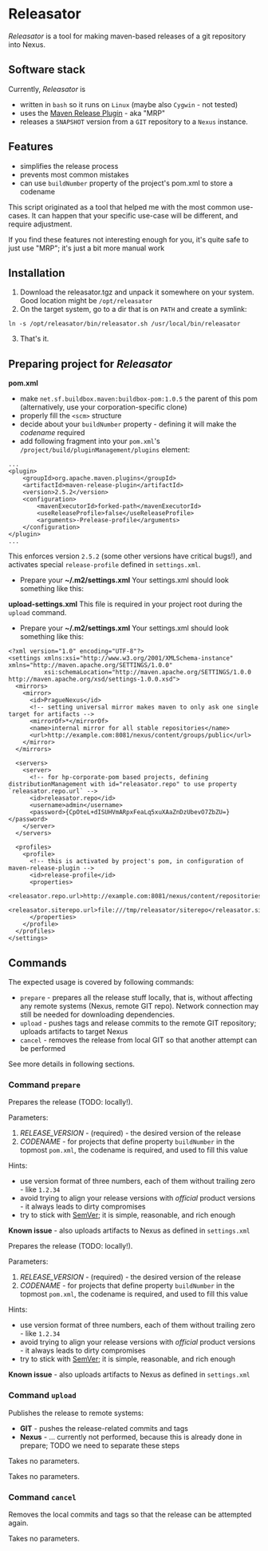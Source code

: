 # Releasator

*Releasator* is a tool for making maven-based releases of a git repository into Nexus.

## Software stack

Currently, *Releasator* is

* written in `bash` so it runs on `Linux` (maybe also `Cygwin` - not tested)
* uses the [Maven Release Plugin](http://maven.apache.org/maven-release/maven-release-plugin/) - aka "MRP"
* releases a `SNAPSHOT` version from a `GIT` repository to a `Nexus` instance.

## Features

* simplifies the release process
* prevents most common mistakes
* can use `buildNumber` property of the project's pom.xml to store a codename

This script originated as a tool that helped me with the most common use-cases.
It can happen that your specific use-case will be different, and require adjustment.

If you find these features not interesting enough for you, it's quite safe to just use "MRP"; it's just a bit more manual work

## Installation

1. Download the releasator.tgz and unpack it somewhere on your system. Good location might be `/opt/releasator`
2. On the target system, go to a dir that is on `PATH` and create a symlink:
```
ln -s /opt/releasator/bin/releasator.sh /usr/local/bin/releasator
```
3. That's it.

## Preparing project for *Releasator*

**pom.xml**
* make `net.sf.buildbox.maven:buildbox-pom:1.0.5` the parent of this pom (alternatively, use your corporation-specific clone)
* properly fill the `<scm>` structure
* decide about your `buildNumber` property - defining it will make the *codename* required
* add following fragment into your `pom.xml`'s `/project/build/pluginManagement/plugins` element:
```
...
<plugin>
    <groupId>org.apache.maven.plugins</groupId>
    <artifactId>maven-release-plugin</artifactId>
    <version>2.5.2</version>
    <configuration>
        <mavenExecutorId>forked-path</mavenExecutorId>
        <useReleaseProfile>false</useReleaseProfile>
        <arguments>-Prelease-profile</arguments>
    </configuration>
</plugin>
...
```
This enforces version `2.5.2` (some other versions have critical bugs!), and activates special `release-profile` defined in `settings.xml`.

* Prepare your **~/.m2/settings.xml**
Your settings.xml should look something like this:

**upload-settings.xml**
This file is required in your project root during the `upload` command.

* Prepare your **~/.m2/settings.xml**
Your settings.xml should look something like this:

```
<?xml version="1.0" encoding="UTF-8"?>
<settings xmlns:xsi="http://www.w3.org/2001/XMLSchema-instance" xmlns="http://maven.apache.org/SETTINGS/1.0.0"
          xsi:schemaLocation="http://maven.apache.org/SETTINGS/1.0.0 http://maven.apache.org/xsd/settings-1.0.0.xsd">
  <mirrors>
    <mirror>
      <id>PragueNexus</id>
      <!-- setting universal mirror makes maven to only ask one single target for artifacts -->
      <mirrorOf>*</mirrorOf>
      <name>internal mirror for all stable repositories</name>
      <url>http://example.com:8081/nexus/content/groups/public</url>
    </mirror>
  </mirrors>

  <servers>
    <server>
      <!-- for hp-corporate-pom based projects, defining distributionManagement with id="releasator.repo" to use property `releasator.repo.url` -->
      <id>releasator.repo</id>
      <username>admin</username>
      <password>{CpOteL+dISUHVmARpxFeaLq5xuXAaZnDzUbevO7ZbZU=}</password>
    </server>
  </servers>

  <profiles>
    <profile>
      <!-- this is activated by project's pom, in configuration of maven-release-plugin -->
      <id>release-profile</id>
      <properties>
        <releasator.repo.url>http://example.com:8081/nexus/content/repositories/releases</releasator.repo.url>
        <releasator.siterepo.url>file:///tmp/releasator/siterepo</releasator.siterepo.url>
      </properties>
    </profile>
  </profiles>
</settings>
```

## Commands

The expected usage is covered by following commands:

* `prepare` - prepares all the release stuff locally, that is, without affecting any remote systems (Nexus, remote GIT repo). Network connection may still be needed for downloading dependencies.
* `upload` - pushes tags and release commits to the remote GIT repository; uploads artifacts to target Nexus
* `cancel` - removes the release from local GIT so that another attempt can be performed

See more details in following sections.

### Command `prepare`

Prepares the release (TODO: locally!).

Parameters:
1. *RELEASE_VERSION* - (required) - the desired version of the release
2. *CODENAME* - for projects that define property `buildNumber` in the topmost `pom.xml`, the codename is required, and used to fill this value

Hints:
* use version format of three numbers, each of them without trailing zero - like `1.2.34`
* avoid trying to align your release versions with *official* product versions - it always leads to dirty compromises
* try to stick with [SemVer](http://semver.org); it is simple, reasonable, and rich enough


**Known issue** - also uploads artifacts to Nexus as defined in `settings.xml`


Prepares the release (TODO: locally!).

Parameters:
1. *RELEASE_VERSION* - (required) - the desired version of the release
2. *CODENAME* - for projects that define property `buildNumber` in the topmost `pom.xml`, the codename is required, and used to fill this value

Hints:
* use version format of three numbers, each of them without trailing zero - like `1.2.34`
* avoid trying to align your release versions with *official* product versions - it always leads to dirty compromises
* try to stick with [SemVer](http://semver.org); it is simple, reasonable, and rich enough

**Known issue** - also uploads artifacts to Nexus as defined in `settings.xml`

### Command `upload`

Publishes the release to remote systems:
* **GIT** - pushes the release-related commits and tags
* **Nexus** - ... currently not performed, because this is already done in prepare; TODO we need to separate these steps

Takes no parameters.

Takes no parameters.

### Command `cancel`

Removes the local commits and tags so that the release can be attempted again.

Takes no parameters.

